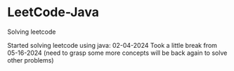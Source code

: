 # LeetCode-Java
Solving leetcode

Started solving leetcode using java: 02-04-2024
Took a little break from 05-16-2024 (need to grasp some more concepts will be back again to solve other problems)
